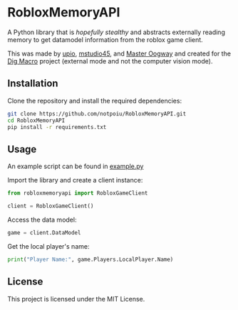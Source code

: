 # RobloxMemoryAPI

A Python library that is _hopefully stealthy_ and abstracts externally reading memory to get datamodel information from the roblox game client.

This was made by [upio](https://github.com/notpoiu), [mstudio45](https://github.com/mstudio45), and [Master Oogway](https://github.com/ActualMasterOogway) and created for the [Dig Macro](https://github.com/mstudio45/digmacro) project (external mode and not the computer vision mode).

## Installation

Clone the repository and install the required dependencies:

```bash
git clone https://github.com/notpoiu/RobloxMemoryAPI.git
cd RobloxMemoryAPI
pip install -r requirements.txt
```

## Usage

An example script can be found in [example.py](example.py)

Import the library and create a client instance:

```python
from robloxmemoryapi import RobloxGameClient

client = RobloxGameClient()
```

Access the data model:

```python
game = client.DataModel
```

Get the local player's name:

```python
print("Player Name:", game.Players.LocalPlayer.Name)
```

## License

This project is licensed under the MIT License.
